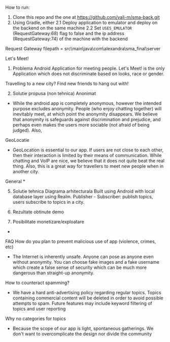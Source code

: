 How to run:
1. Clone this repo and the one at https://github.com/vali-m/sma-back.git
2. Using Gradle, either
   2.1 Deploy application to emulator and deploy on the backend on the same machine
   2.2 Set `USES_EMULATOR` (RequestGateway:68) flag to false and the ip address (RequestGateway:74) of the machine with the backend

Request Gateway filepath = src\main\java\com\alexandra\sma_final\server

Let's Meet!

1. Problema 
Android Application for meeting people.
Let's Meet! is the only Application which does not discriminate based on looks, race or gender.

Travelling to a new city? Find new friends to hang out with!

2. Solutie propusa (non tehnica)
Anonimat
* While the android app is completely anonymous, however the intended purpose excludes anonymity.
People (who enjoy chatting together) will inevitably meet, at which point the anonymity disappears.
We believe that anonymity is safeguards against discrimination and prejudice, and perhaps even
makes the users more sociable (not afraid of being judged).
Also, 

GeoLocatie 
* GeoLocation is essential to our app. If users are not close to each other, then their 
interaction is limited by their means of communication.
While chatting and VoIP are nice, we believe that it does not quite beat the real thing.
Also, this is a great way for travellers to meet new people when in another city.

General
* 

5. Solutie tehnica
Diagrama arhitecturala
Built using Android with local database layer using Realm.
Publisher - Subscriber: publish topics, users subscribe to topics in a city.


6. Rezultate obtinute
demo

7. Posibilitate monetizare/exploatare
* 


FAQ
How do you plan to prevent malicious use of app (violence, crimes, etc)
* The Internet is inherently unsafe. Anyone can pose as anyone even without anonymity.
You can choose fake images and a fake username which create a false sense
of security which can be much more dangerous than straight-up anonymity.

How to counteract spamming?
* We have a hard anti-advertising policy regarding regular topics. Topics containing
commercial content will be deleted in order to avoid possible attempts to spam.
Future features may include keyword filtering of topics and user reporting

Why no categories for topics
* Because the scope of our app is light, spontaneous gatherings. We don't want to 
overcomplicate the design nor divide the community
